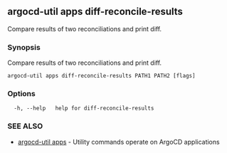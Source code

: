 ## argocd-util apps diff-reconcile-results

Compare results of two reconciliations and print diff.

### Synopsis

Compare results of two reconciliations and print diff.

```
argocd-util apps diff-reconcile-results PATH1 PATH2 [flags]
```

### Options

```
  -h, --help   help for diff-reconcile-results
```

### SEE ALSO

* [argocd-util apps](argocd-util_apps.md)	 - Utility commands operate on ArgoCD applications

